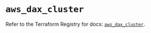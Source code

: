 # `aws_dax_cluster`

Refer to the Terraform Registry for docs: [`aws_dax_cluster`](https://registry.terraform.io/providers/hashicorp/aws/4.54.0/docs/resources/dax_cluster).
